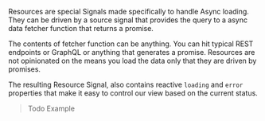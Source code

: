 Resources are special Signals made specifically to handle Async loading. They can be driven by a source signal that provides the query to a async data fetcher function that returns a promise.

The contents of fetcher function can be anything. You can hit typical REST endpoints or GraphQL or anything that generates a promise. Resources are not opinionated on the means you load the data only that they are driven by promises.

The resulting Resource Signal, also contains reactive `loading` and `error` properties that make it easy to control our view based on the current status.

> Todo Example
